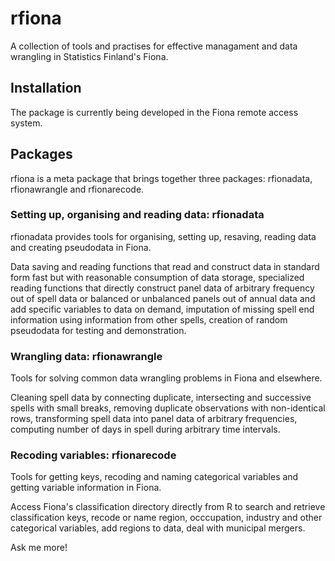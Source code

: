 # rfiona
A collection of tools and practises for effective managament and data wrangling in Statistics Finland's Fiona.

## Installation

The package is currently being developed in the Fiona remote access system.

## Packages

rfiona is a meta package that brings together three packages: rfionadata, rfionawrangle and rfionarecode.

### Setting up, organising and reading data: rfionadata

rfionadata provides tools for organising, setting up, resaving, reading data and creating pseudodata in Fiona. 

Data saving and reading functions that read and construct data in standard form fast but with reasonable consumption of data storage, specialized reading functions that directly construct panel data of arbitrary frequency out of spell data or balanced or unbalanced panels out of annual data and add specific variables to data on demand, imputation of missing spell end information using information from other spells, creation of random pseudodata for testing and demonstration.

### Wrangling data: rfionawrangle

Tools for solving common data wrangling problems in Fiona and elsewhere.

Cleaning spell data by connecting duplicate, intersecting and successive spells with small breaks, removing duplicate observations with non-identical rows, transforming spell data into panel data of arbitrary frequencies, computing number of days in spell during arbitrary time intervals.

### Recoding variables: rfionarecode

Tools for getting keys, recoding and naming categorical variables and getting variable information in Fiona.

Access Fiona's classification directory directly from R to search and retrieve classification keys, recode or name region, occcupation, industry and other categorical variables, add regions to data, deal with municipal mergers.


Ask me more!
